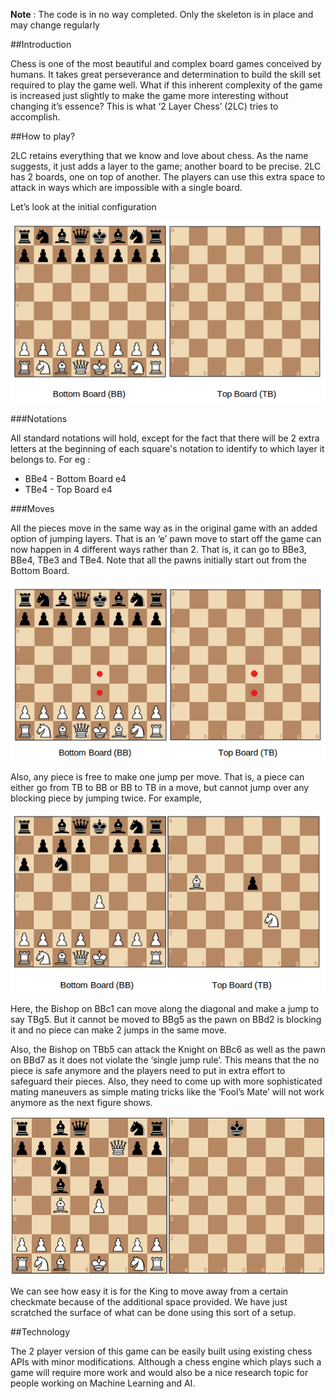 **Note** : The code is in no way completed. Only the skeleton is in place and may change regularly

##Introduction

Chess is one of the most beautiful and complex board games conceived by humans. It takes great perseverance and determination to build the skill set required to play the game well. What if this inherent complexity of the game is increased just slightly to make the game more interesting without changing it’s essence? This is what ‘2 Layer Chess’ (2LC) tries to accomplish.

##How to play?

2LC retains everything that we know and love about chess. As the name suggests, it just adds a layer to the game; another board to be precise. 2LC has 2 boards, one on top of another. The players can use this extra space to attack in ways which are impossible with a single board.

Let’s look at the initial configuration

![Initial state](https://raw.githubusercontent.com/rahular/rahular.github.io/master/res/initial_state.png)

###Notations

All standard notations will hold, except for the fact that there will be 2 extra letters at the beginning of each square's notation to identify to which layer it belongs to. For eg :

* BBe4 - Bottom Board e4
* TBe4 - Top Board e4

###Moves

All the pieces move in the same way as in the original game with an added option of jumping layers. That is an ‘e’ pawn move to start off the game can now happen in 4 different ways rather than 2. That is, it can go to BBe3, BBe4, TBe3 and TBe4. Note that all the pawns initially start out from the Bottom Board.

![Red dots](https://raw.githubusercontent.com/rahular/rahular.github.io/master/res/red_dots.png)

Also, any piece is free to make one jump per move. That is, a piece can either go from TB to BB or BB to TB in a move, but cannot jump over any blocking piece by jumping twice. For example,

![Move rules](https://raw.githubusercontent.com/rahular/rahular.github.io/master/res/move_rules.png)

Here, the Bishop on BBc1 can move along the diagonal and make a jump to say TBg5. But it cannot be moved to BBg5 as the pawn on BBd2 is blocking it and no piece can make 2 jumps in the same move.

Also, the Bishop on TBb5 can attack the Knight on BBc6 as well as the pawn on BBd7 as it does not violate the ‘single jump rule’. This means that the no piece is safe anymore and the players need to put in extra effort to safeguard their pieces. Also, they need to come up with more sophisticated mating maneuvers as simple mating tricks like the ‘Fool’s Mate’ will not work anymore as the next figure shows.

![Fool's mate](https://raw.githubusercontent.com/rahular/rahular.github.io/master/res/fools_mate.png)

We can see how easy it is for the King to move away from a certain checkmate because of the additional space provided. We have just scratched the surface of what can be done using this sort of a setup.

##Technology

The 2 player version of this game can be easily built using existing chess APIs with minor modifications. Although a chess engine which plays such a game will require more work and would also be a nice research topic for people working on Machine Learning and AI.

